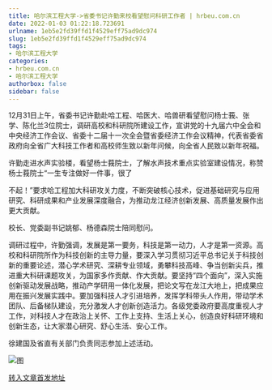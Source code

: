 ```yaml
---
title: 哈尔滨工程大学->省委书记许勤来校看望慰问科研工作者 | hrbeu.com.cn
date: 2022-01-03 01:22:18.723691
urlname: 1eb5e2fd39ffd1f4529eff75ad9dc974
slug: 1eb5e2fd39ffd1f4529eff75ad9dc974
tags: 
- 哈尔滨工程大学
categories:
- hrbeu.com.cn
- 哈尔滨工程大学
authorbox: false
sidebar: false
---
```

12月31日上午，省委书记许勤赴哈工程、哈医大、哈兽研看望慰问杨士莪、张学、陈化兰3位院士，调研高校和科研院所建设工作，宣讲党的十九届六中全会和中央经济工作会议、省委十二届十一次全会暨省委经济工作会议精神，代表省委省政府向全省广大科技工作者和高校师生致以新年问候，向全省人民致以新年祝福。

许勤走进水声实验楼，看望杨士莪院士，了解水声技术重点实验室建设情况，称赞杨士莪院士“一生专注做好一件事，很了
<!--more-->
不起！”要求哈工程加大科研攻关力度，不断突破核心技术，促进基础研究与应用研究、科研成果和产业发展深度融合，为推动龙江经济创新发展、高质量发展作出更大贡献。

校长、党委副书记姚郁、杨德森院士陪同慰问。

调研过程中，许勤强调，发展是第一要务，科技是第一动力，人才是第一资源。高校和科研院所作为科技创新的主导力量，要深入学习贯彻习近平总书记关于科技创新的重要论述，潜心学术研究、深耕专业领域，勇攀科技高峰、争当创新尖兵，推进重大科研课题攻关，为国家多作贡献、作大贡献。要坚持“四个面向”，深入实施创新驱动发展战略，推动产学研用一体化发展，把论文写在龙江大地上，把成果应用在振兴发展实践中。要加强科技人才引进培养，发挥学科带头人作用，带动学术团队、后备梯队建设，充分激发人才创新创造活力。各级党委政府要高度重视人才工作，对科技人才在政治上关怀、工作上支持、生活上关心，创造良好科研环境和创新生态，让大家潜心研究、舒心生活、安心工作。

徐建国及省直有关部门负责同志参加上述活动。

![图](http://gongxue.cn/__local/8/9B/F8/97A593CBBD7BFB44D31D553640C_7849AFA5_D0AC.jpg)

[转入文章首发地址](http://gongxue.cn/info/1141/69371.htm)
